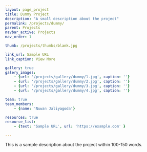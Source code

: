 ```yaml
---
layout: page_project
title: Dummy Project
description: "A small description about the project"
permalink: /projects/dummy/
parent: Projects
navbar_active: Projects
nav_order: 1

thumb: /projects/thumbs/blank.jpg

link_url: Sample URL
link_caption: View More

gallery: true
galery_images:
    - {url: '/projects/gallery/dummy/1.jpg', caption: ''}
    - {url: '/projects/gallery/dummy/2.jpg', caption: ''}
    - {url: '/projects/gallery/dummy/3.jpg', caption: ''}
    - {url: '/projects/gallery/dummy/4.jpg', caption: ''}

team: true
team_members:
    - {name: 'Nuwan Jaliyagoda'}

resources: true
resource_list:
    - {text: 'Sample URL', url: 'https://example.com' }

---
```


This is a sample description about the project within 100-150 words.
